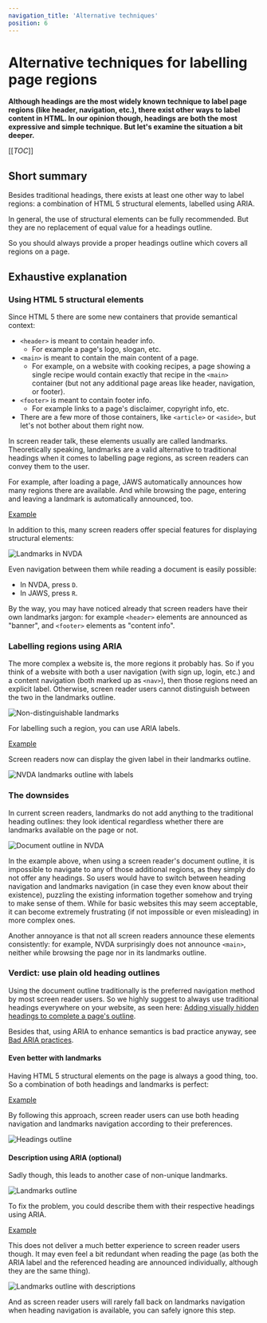 ```yaml
---
navigation_title: 'Alternative techniques'
position: 6
---
```


# Alternative techniques for labelling page regions

**Although headings are the most widely known technique to label page regions (like header, navigation, etc.), there exist other ways to label content in HTML. In our opinion though, headings are both the most expressive and simple technique. But let's examine the situation a bit deeper.**

[[_TOC_]]

## Short summary

Besides traditional headings, there exists at least one other way to label regions: a combination of HTML 5 structural elements, labelled using ARIA.

In general, the use of structural elements can be fully recommended. But they are no replacement of equal value for a headings outline.

So you should always provide a proper headings outline which covers all regions on a page.

## Exhaustive explanation

### Using HTML 5 structural elements

Since HTML 5 there are some new containers that provide semantical context:

- `<header>` is meant to contain header info.
  - For example a page's logo, slogan, etc.
- `<main>` is meant to contain the main content of a page.
  - For example, on a website with cooking recipes, a page showing a single recipe would contain exactly that recipe in the `<main>` container (but not any additional page areas like header, navigation, or footer).
- `<footer>` is meant to contain footer info.
  - For example links to a page's disclaimer, copyright info, etc.
- There are a few more of those containers, like `<article>` or `<aside>`, but let's not bother about them right now.

In screen reader talk, these elements usually are called landmarks. Theoretically speaking, landmarks are a valid alternative to traditional headings when it comes to labelling page regions, as screen readers can convey them to the user.

For example, after loading a page, JAWS automatically announces how many regions there are available. And while browsing the page, entering and leaving a landmark is automatically announced, too.

[Example](_examples/page-with-html5-structural-elements)

In addition to this, many screen readers offer special features for displaying structural elements:

![Landmarks in NVDA](_media/landmarks-in-nvda.png)

Even navigation between them while reading a document is easily possible:

- In NVDA, press `D`.
- In JAWS, press `R`.

By the way, you may have noticed already that screen readers have their own landmarks jargon: for example `<header>` elements are announced as "banner", and `<footer>` elements as "content info".

### Labelling regions using ARIA

The more complex a website is, the more regions it probably has. So if you think of a website with both a user navigation (with sign up, login, etc.) and a content navigation (both marked up as `<nav>`), then those regions need an explicit label. Otherwise, screen reader users cannot distinguish between the two in the landmarks outline.

![Non-distinguishable landmarks](_media/non-distinguishable-landmarks.png)

For labelling such a region, you can use ARIA labels.

[Example](_examples/page-with-html5-structural-elements-labelled-with-aria)

Screen readers now can display the given label in their landmarks outline.

![NVDA landmarks outline with labels](_media/nvda-landmarks-outline-with-labels.png)

### The downsides

In current screen readers, landmarks do not add anything to the traditional heading outlines: they look identical regardless whether there are landmarks available on the page or not.

![Document outline in NVDA](_media/document-outline-in-nvda.png)

In the example above, when using a screen reader's document outline, it is impossible to navigate to any of those additional regions, as they simply do not offer any headings. So users would have to switch between heading navigation and landmarks navigation (in case they even know about their existence), puzzling the existing information together somehow and trying to make sense of them. While for basic websites this may seem acceptable, it can become extremely frustrating (if not impossible or even misleading) in more complex ones.

Another annoyance is that not all screen readers announce these elements consistently: for example, NVDA surprisingly does not announce `<main>`, neither while browsing the page nor in its landmarks outline.

### Verdict: use plain old heading outlines

Using the document outline traditionally is the preferred navigation method by most screen reader users. So we highly suggest to always use traditional headings everywhere on your website, as seen here: [Adding visually hidden headings to complete a page's outline](/examples/headings/visually-hidden-headings).

Besides that, using ARIA to enhance semantics is bad practice anyway, see [Bad ARIA practices](/knowledge/aria/bad-practices).

#### Even better with landmarks

Having HTML 5 structural elements on the page is always a good thing, too. So a combination of both headings and landmarks is perfect:

[Example](_examples/page-with-html5-structural-elements-and-visually-hidden-headings)

By following this approach, screen reader users can use both heading navigation and landmarks navigation according to their preferences.

![Headings outline](_media/headings-outline.png)

#### Description using ARIA (optional)

Sadly though, this leads to another case of non-unique landmarks.

![Landmarks outline](_media/landmarks-outline.png)

To fix the problem, you could describe them with their respective headings using ARIA.

[Example](_examples/page-with-html5-structural-elements-labelled-with-aria-and-visually-hidden-headings)

This does not deliver a much better experience to screen reader users though. It may even feel a bit redundant when reading the page (as both the ARIA label and the referenced heading are announced individually, although they are the same thing).

![Landmarks outline with descriptions](_media/landmarks-outline-with-descriptions.png)

And as screen reader users will rarely fall back on landmarks navigation when heading navigation is available, you can safely ignore this step.
